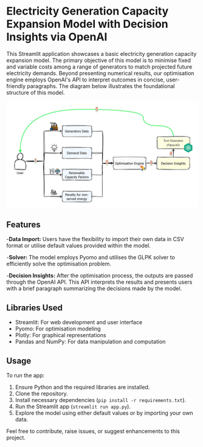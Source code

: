 # Electricity Generation Capacity Expansion Model with Decision Insights via OpenAI

This Streamlit application showcases a basic electricity generation capacity expansion model. The primary objective of this model is to minimise fixed and variable costs among a range of generators to match projected future electricity demands. Beyond presenting numerical results, our optimisation engine employs OpenAI's API to interpret outcomes in concise, user-friendly paragraphs. The diagram below illustrates the foundational structure of this model.

![overview](images/overview.png)


## Features

-**Data Import:** Users have the flexibility to import their own data in CSV format or utilise default values provided within the model.


-**Solver:** The model employs Pyomo and utilises the GLPK solver to efficiently solve the optimisation problem.


-**Decision Insights:** After the optimisation process, the outputs are passed through the OpenAI API. This API interprets the results and presents users with a brief paragraph summarizing the decisions made by the model.

## Libraries Used

- Streamlit: For web development and user interface
- Pyomo: For optimisation modeling
- Plotly: For graphical representations
- Pandas and NumPy: For data manipulation and computation

## Usage

To run the app:

1. Ensure Python and the required libraries are installed.
2. Clone the repository.
3. Install necessary dependencies (`pip install -r requirements.txt`).
4. Run the Streamlit app (`streamlit run app.py`).
5. Explore the model using either default values or by importing your own data.

Feel free to contribute, raise issues, or suggest enhancements to this project.
